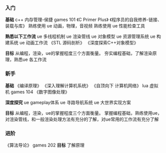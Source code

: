 ### 入门
**基础**
c++ 内存管理-侯捷
games 101
《C Primer Plus》
《程序员的自我修养-链接、装载与库》
熟练使用 ue 动画，物理，音视频
熟练使用 ue 性能检查工具

**熟悉以下工作流**
ue 多线程机制
ue 渲染管线
ue 对象模型
ue 资源管理系统
ue 构建系统
ue 动画工作流
《STL 源码剖析》
《深度探索C++对象模型》

**目标**
从编程，渲染，ue的掌握程度三个方面衡量。
夯实编程基础，了解渲染原理，熟悉ue 各工作流

### 新手
**基础**
《编译原理》
《深入理解计算机系统》
《自顶向下 计算机网络》
lua 虚拟机
games 104
《数字图像处理》

**深度探究**
ue gameplay体系
ue 寻路导航系统
ue 大世界实现方案

**目标**
从编程，渲染，ue的掌握程度三个方面衡量。
掌握编程基础，熟练使用ue，对渲染管线，和一般渲染处理方法有充分的了解，对ue常用的工作流有充分了解

### 进阶
《算法导论》
games 202
**目标**
了解原理
